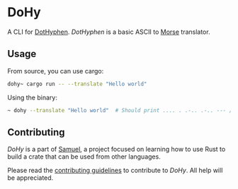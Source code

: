 # DoHy

A CLI for [DotHyphen](https://crates.io/crates/dothyphen). _DotHyphen_ is a basic ASCII to [Morse](https://en.wikipedia.org/wiki/Morse_code) translator.

## Usage

From source, you can use cargo:

```bash
dohy~ cargo run -- --translate "Hello world"
```

Using the binary:

```bash
~ dohy --translate "Hello world"  # Should print .... . .-.. .-.. --- / .-- --- .-. .-.. -..
```

## Contributing

_DoHy_ is a part of [Samuel](https://github.com/isfegu/samuel), a project focused on learning how to use Rust to build a crate that can be used from other languages.

Please read the [contributing guidelines](https://github.com/isfegu/samuel#contributing) to contribute to _DoHy_. All help will be appreciated.
